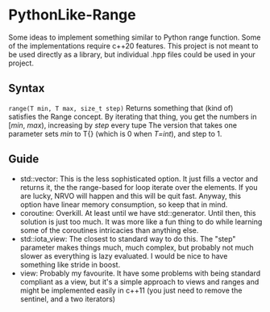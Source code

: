 # PythonLike-Range
Some ideas to implement something similar to Python range function. Some of the implementations require c++20 features.
This project is not meant to be used directly as a library, but individual .hpp files could be used in your project.

## Syntax
`range(T min, T max, size_t step)`
Returns something that (kind of) satisfies the Range concept.
By iterating that thing, you get the numbers in [*min*, *max*), increasing by _step_ every tupe
The version that takes one parameter sets *min* to T{} (which is 0 when _T=int_), and step to 1.
## Guide
- std::vector: This is the less sophisticated option. It just fills a vector and returns it, the the range-based for loop iterate over the elements. If you are lucky, NRVO will happen and this will be quit fast. Anyway, this option have linear memory consumption, so keep that in mind.
- coroutine: Overkill. At least until we have std::generator. Until then, this solution is just too much. It was more like a fun thing to do while learning some of the coroutines intricacies than anything else.
- std::iota_view: The closest to standard way to do this. The "step" parameter makes things much, much complex, but probably not much slower as everything is lazy evaluated. I would be nice to have something like stride in boost.
- view: Probably my favourite. It have some problems with being standard compliant as a view, but it's a simple approach to views and ranges and might be implemented easily in c++11 (you just need to remove the sentinel, and a two iterators)
